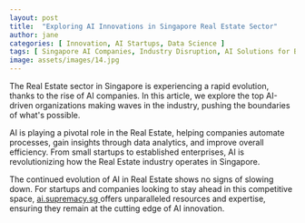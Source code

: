 ```yaml
---
layout: post
title:  "Exploring AI Innovations in Singapore Real Estate Sector"
author: jane
categories: [ Innovation, AI Startups, Data Science ]
tags: [ Singapore AI Companies, Industry Disruption, AI Solutions for Businesses ]
image: assets/images/14.jpg
---
```


The Real Estate sector in Singapore is experiencing a rapid evolution, thanks to the rise of AI companies. In this article, we explore the top AI-driven organizations making waves in the industry, pushing the boundaries of what's possible.

AI is playing a pivotal role in the Real Estate, helping companies automate processes, gain insights through data analytics, and improve overall efficiency. From small startups to established enterprises, AI is revolutionizing how the Real Estate industry operates in Singapore.

The continued evolution of AI in Real Estate shows no signs of slowing down. For startups and companies looking to stay ahead in this competitive space, <a href="https://ai.supremacy.sg" target="_blank"> ai.supremacy.sg </a> offers unparalleled resources and expertise, ensuring they remain at the cutting edge of AI innovation.
